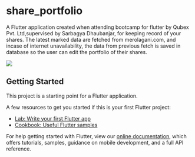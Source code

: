 # share_portfolio

A Flutter application created when attending bootcamp for flutter by Qubex Pvt. Ltd,supervised by Sarbagya Dhaubanjar, for keeping record of your shares. The latest marked data are fetched from merolagani.com, and incase of internet unavailability, the data from previous fetch is saved in database so the user can edit the portfolio of their shares.


![](stock.gif)


## Getting Started

This project is a starting point for a Flutter application.

A few resources to get you started if this is your first Flutter project:

- [Lab: Write your first Flutter app](https://flutter.dev/docs/get-started/codelab)
- [Cookbook: Useful Flutter samples](https://flutter.dev/docs/cookbook)

For help getting started with Flutter, view our
[online documentation](https://flutter.dev/docs), which offers tutorials,
samples, guidance on mobile development, and a full API reference.

